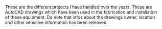 These are the different projects I have handled over the years. These are AutoCAD drawings which have been used in the fabrication and installation of these equipment.
Do note that infos about the drawings owner, location and other sensitive information has been removed.
